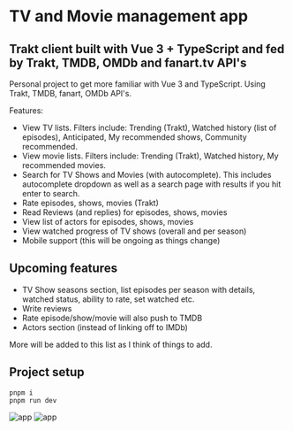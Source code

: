 # TV and Movie management app
## Trakt client built with Vue 3 + TypeScript and fed by Trakt, TMDB, OMDb and fanart.tv API's

Personal project to get more familiar with Vue 3 and TypeScript. Using Trakt, TMDB, fanart, OMDb API's.

Features:
- View TV lists. Filters include: Trending (Trakt), Watched history (list of episodes), Anticipated, My recommended shows, Community recommended.
- View movie lists. Filters include: Trending (Trakt), Watched history, My recommended movies.
- Search for TV Shows and Movies (with autocomplete). This includes autocomplete dropdown as well as a search page with results if you hit enter to search.
- Rate episodes, shows, movies (Trakt)
- Read Reviews (and replies) for episodes, shows, movies
- View list of actors for episodes, shows, movies
- View watched progress of TV shows (overall and per season)
- Mobile support (this will be ongoing as things change)

## Upcoming features
- TV Show seasons section, list episodes per season with details, watched status, ability to rate, set watched etc.
- Write reviews
- Rate episode/show/movie will also push to TMDB
- Actors section (instead of linking off to IMDb)

More will be added to this list as I think of things to add.

## Project setup
```
pnpm i
pnpm run dev
```
![app](https://github.com/scott-buchanan/trakt-vue-ts/assets/7110108/01e8ccb9-dd9b-486e-9308-e2ae212677bc)
![app](https://github.com/scott-buchanan/trakt-vue-ts/assets/7110108/216ce4c7-224f-4f36-be22-0fd61ef18bcf)
